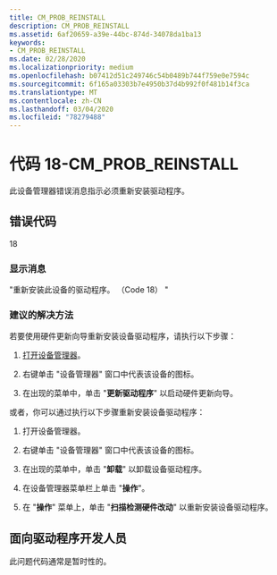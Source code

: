 ```yaml
---
title: CM_PROB_REINSTALL
description: CM_PROB_REINSTALL
ms.assetid: 6af20659-a39e-44bc-874d-34078da1ba13
keywords:
- CM_PROB_REINSTALL
ms.date: 02/28/2020
ms.localizationpriority: medium
ms.openlocfilehash: b07412d51c249746c54b0489b744f759e0e7594c
ms.sourcegitcommit: 6f165a03303b7e4950b37d4b992f0f481b14f3ca
ms.translationtype: MT
ms.contentlocale: zh-CN
ms.lasthandoff: 03/04/2020
ms.locfileid: "78279488"
---
```

# <a name="code-18---cm_prob_reinstall"></a>代码 18-CM_PROB_REINSTALL

此设备管理器错误消息指示必须重新安装驱动程序。

## <a name="error-code"></a>错误代码

18

### <a name="display-message"></a>显示消息

"重新安装此设备的驱动程序。 （Code 18） "

### <a name="recommended-resolution"></a>建议的解决方法

若要使用硬件更新向导重新安装设备驱动程序，请执行以下步骤：

1. [打开设备管理器](using-device-manager.md)。

2. 右键单击 "设备管理器" 窗口中代表该设备的图标。

3. 在出现的菜单中，单击 "**更新驱动程序**" 以启动硬件更新向导。

或者，你可以通过执行以下步骤重新安装设备驱动程序：

1. 打开设备管理器。

2. 右键单击 "设备管理器" 窗口中代表该设备的图标。

3. 在出现的菜单中，单击 "**卸载**" 以卸载设备驱动程序。

4. 在设备管理器菜单栏上单击 "**操作**"。

5. 在 "**操作**" 菜单上，单击 "**扫描检测硬件改动**" 以重新安装设备驱动程序。

## <a name="for-driver-developers"></a>面向驱动程序开发人员

此问题代码通常是暂时性的。
